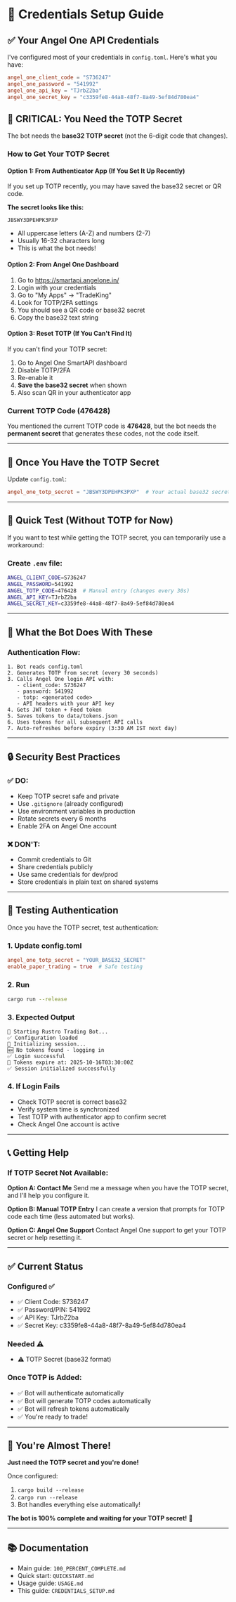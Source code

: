# 🔐 Credentials Setup Guide

## ✅ Your Angel One API Credentials

I've configured most of your credentials in `config.toml`. Here's what you have:

```toml
angel_one_client_code = "S736247"
angel_one_password = "541992"
angel_one_api_key = "TJrbZ2ba"
angel_one_secret_key = "c3359fe8-44a8-48f7-8a49-5ef84d780ea4"
```

## 🔴 **CRITICAL: You Need the TOTP Secret**

The bot needs the **base32 TOTP secret** (not the 6-digit code that changes).

### How to Get Your TOTP Secret

#### Option 1: From Authenticator App (If You Set It Up Recently)

If you set up TOTP recently, you may have saved the base32 secret or QR code.

**The secret looks like this:**
```
JBSWY3DPEHPK3PXP
```
- All uppercase letters (A-Z) and numbers (2-7)
- Usually 16-32 characters long
- This is what the bot needs!

#### Option 2: From Angel One Dashboard

1. Go to https://smartapi.angelone.in/
2. Login with your credentials
3. Go to "My Apps" → "TradeKing"
4. Look for TOTP/2FA settings
5. You should see a QR code or base32 secret
6. Copy the base32 text string

#### Option 3: Reset TOTP (If You Can't Find It)

If you can't find your TOTP secret:
1. Go to Angel One SmartAPI dashboard
2. Disable TOTP/2FA
3. Re-enable it
4. **Save the base32 secret** when shown
5. Also scan QR in your authenticator app

### Current TOTP Code (476428)

You mentioned the current TOTP code is **476428**, but the bot needs the **permanent secret** that generates these codes, not the code itself.

---

## 📝 **Once You Have the TOTP Secret**

Update `config.toml`:

```toml
angel_one_totp_secret = "JBSWY3DPEHPK3PXP"  # Your actual base32 secret
```

---

## 🚀 **Quick Test (Without TOTP for Now)**

If you want to test while getting the TOTP secret, you can temporarily use a workaround:

### Create `.env` file:
```bash
ANGEL_CLIENT_CODE=S736247
ANGEL_PASSWORD=541992
ANGEL_TOTP_CODE=476428  # Manual entry (changes every 30s)
ANGEL_API_KEY=TJrbZ2ba
ANGEL_SECRET_KEY=c3359fe8-44a8-48f7-8a49-5ef84d780ea4
```

---

## 🎯 **What the Bot Does With These**

### Authentication Flow:
```
1. Bot reads config.toml
2. Generates TOTP from secret (every 30 seconds)
3. Calls Angel One login API with:
   - client_code: S736247
   - password: 541992
   - totp: <generated code>
   - API headers with your API key
4. Gets JWT token + Feed token
5. Saves tokens to data/tokens.json
6. Uses tokens for all subsequent API calls
7. Auto-refreshes before expiry (3:30 AM IST next day)
```

---

## 🔒 **Security Best Practices**

### ✅ DO:
- Keep TOTP secret safe and private
- Use `.gitignore` (already configured)
- Use environment variables in production
- Rotate secrets every 6 months
- Enable 2FA on Angel One account

### ❌ DON'T:
- Commit credentials to Git
- Share credentials publicly
- Use same credentials for dev/prod
- Store credentials in plain text on shared systems

---

## 🧪 **Testing Authentication**

Once you have the TOTP secret, test authentication:

### 1. Update config.toml
```toml
angel_one_totp_secret = "YOUR_BASE32_SECRET"
enable_paper_trading = true  # Safe testing
```

### 2. Run
```bash
cargo run --release
```

### 3. Expected Output
```
🚀 Starting Rustro Trading Bot...
✅ Configuration loaded
🔐 Initializing session...
🆕 No tokens found - logging in
✅ Login successful
🔑 Tokens expire at: 2025-10-16T03:30:00Z
✅ Session initialized successfully
```

### 4. If Login Fails
- Check TOTP secret is correct base32
- Verify system time is synchronized
- Test TOTP with authenticator app to confirm secret
- Check Angel One account is active

---

## 📞 **Getting Help**

### If TOTP Secret Not Available:

**Option A: Contact Me**
Send me a message when you have the TOTP secret, and I'll help you configure it.

**Option B: Manual TOTP Entry**
I can create a version that prompts for TOTP code each time (less automated but works).

**Option C: Angel One Support**
Contact Angel One support to get your TOTP secret or help resetting it.

---

## ✅ **Current Status**

### Configured ✅
- ✅ Client Code: S736247
- ✅ Password/PIN: 541992
- ✅ API Key: TJrbZ2ba
- ✅ Secret Key: c3359fe8-44a8-48f7-8a49-5ef84d780ea4

### Needed ⚠️
- ⚠️ TOTP Secret (base32 format)

### Once TOTP is Added:
- ✅ Bot will authenticate automatically
- ✅ Bot will generate TOTP codes automatically
- ✅ Bot will refresh tokens automatically
- ✅ You're ready to trade!

---

## 🎉 **You're Almost There!**

**Just need the TOTP secret and you're done!**

Once configured:
1. `cargo build --release`
2. `cargo run --release`
3. Bot handles everything else automatically!

**The bot is 100% complete and waiting for your TOTP secret!** 🚀

---

## 📚 **Documentation**

- Main guide: `100_PERCENT_COMPLETE.md`
- Quick start: `QUICKSTART.md`
- Usage guide: `USAGE.md`
- This guide: `CREDENTIALS_SETUP.md`

